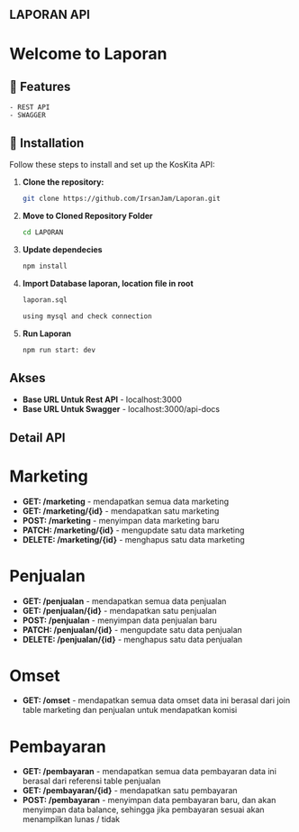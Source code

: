 


## LAPORAN API
  <h1>Welcome to Laporan</h1>

## 🔮 Features
    - REST API
    - SWAGGER

 
 
 ## 🧰 Installation
Follow these steps to install and set up the KosKita API:
1. **Clone the repository:**

   ```bash
   git clone https://github.com/IrsanJam/Laporan.git
   
2. **Move to Cloned Repository Folder**

    ```bash
    cd LAPORAN
    
3. **Update dependecies**
    
    ```bash
    npm install

4. **Import Database laporan, location file in root**
    
    ```bash
    laporan.sql

    using mysql and check connection

5. **Run Laporan**  
    ```bash
    npm run start: dev

## Akses
- **Base URL Untuk Rest API** - localhost:3000
- **Base URL Untuk Swagger** - localhost:3000/api-docs
  
## Detail API
# Marketing
- **GET: /marketing** - mendapatkan semua data marketing
- **GET: /marketing/{id}** - mendapatkan satu marketing
- **POST: /marketing** - menyimpan data marketing baru
- **PATCH: /marketing/{id}** - mengupdate satu data marketing
- **DELETE: /marketing/{id}** - menghapus satu data marketing

# Penjualan
- **GET: /penjualan** - mendapatkan semua data penjualan
- **GET: /penjualan/{id}** - mendapatkan satu penjualan
- **POST: /penjualan** - menyimpan data penjualan baru
- **PATCH: /penjualan/{id}** - mengupdate satu data penjualan
- **DELETE: /penjualan/{id}** - menghapus satu data penjualan


# Omset
- **GET: /omset** - mendapatkan semua data omset data ini berasal dari join table marketing dan penjualan untuk        mendapatkan komisi

# Pembayaran
- **GET: /pembayaran** - mendapatkan semua data pembayaran data ini berasal dari referensi table penjualan
- **GET: /pembayaran/{id}** - mendapatkan satu pembayaran
- **POST: /pembayaran** - menyimpan data pembayaran baru, dan akan menyimpan data balance, sehingga jika pembayaran sesuai akan menampilkan lunas / tidak

